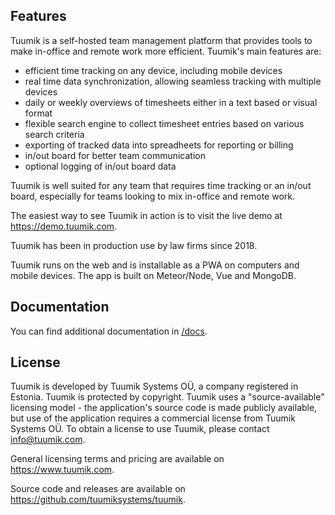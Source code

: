 ## Features

Tuumik is a self-hosted team management platform that provides tools to make in-office and remote work more efficient. Tuumik's main features are:
- efficient time tracking on any device, including mobile devices
- real time data synchronization, allowing seamless tracking with multiple devices
- daily or weekly overviews of timesheets either in a text based or visual format
- flexible search engine to collect timesheet entries based on various search criteria
- exporting of tracked data into spreadheets for reporting or billing
- in/out board for better team communication
- optional logging of in/out board data

Tuumik is well suited for any team that requires time tracking or an in/out board, especially for teams looking to mix in-office and remote work.

The easiest way to see Tuumik in action is to visit the live demo at https://demo.tuumik.com.

Tuumik has been in production use by law firms since 2018.

Tuumik runs on the web and is installable as a PWA on computers and mobile devices. The app is built on Meteor/Node, Vue and MongoDB.

## Documentation

You can find additional documentation in [/docs](docs/).

## License

Tuumik is developed by Tuumik Systems OÜ, a company registered in Estonia. Tuumik is protected by copyright. Tuumik uses a "source-available" licensing model - the application's source code is made publicly available, but use of the application requires a commercial license from Tuumik Systems OÜ. To obtain a license to use Tuumik, please contact info@tuumik.com.

General licensing terms and pricing are available on https://www.tuumik.com.

Source code and releases are available on https://github.com/tuumiksystems/tuumik.
